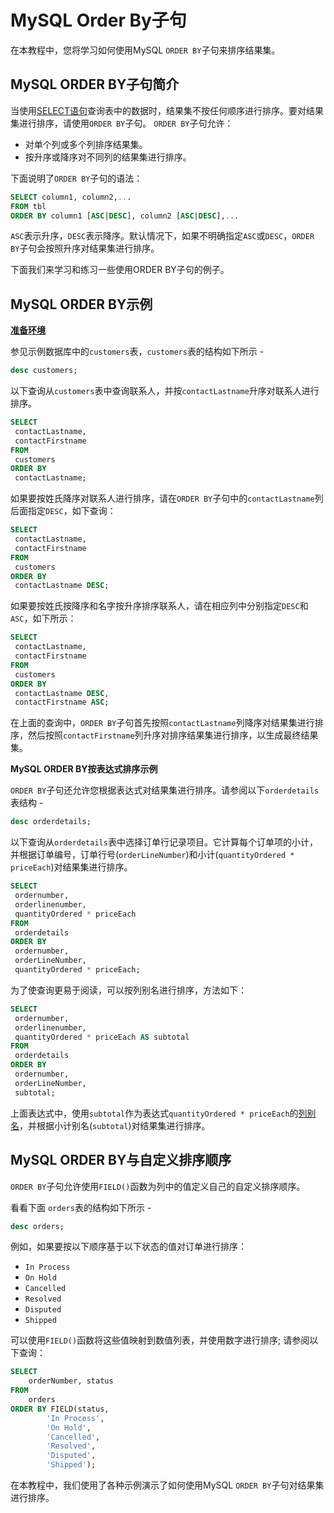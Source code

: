 # MySQL Order By子句

在本教程中，您将学习如何使用MySQL `ORDER BY`子句来排序结果集。

## MySQL ORDER BY子句简介

当使用[SELECT语句](./select.html)查询表中的数据时，结果集不按任何顺序进行排序。要对结果集进行排序，请使用`ORDER BY`子句。 `ORDER BY`子句允许：

- 对单个列或多个列排序结果集。
- 按升序或降序对不同列的结果集进行排序。

下面说明了`ORDER BY`子句的语法：

```sql
SELECT column1, column2,...
FROM tbl
ORDER BY column1 [ASC|DESC], column2 [ASC|DESC],...
```

`ASC`表示升序，`DESC`表示降序。默认情况下，如果不明确指定`ASC`或`DESC`，`ORDER BY`子句会按照升序对结果集进行排序。

下面我们来学习和练习一些使用ORDER BY子句的例子。

## MySQL ORDER BY示例

**[准备环境](./setup.html)**

参见示例数据库中的`customers`表，`customers`表的结构如下所示 - 

```sql
desc customers;
```

以下查询从`customers`表中查询联系人，并按`contactLastname`升序对联系人进行排序。

```sql
SELECT
 contactLastname,
 contactFirstname
FROM
 customers
ORDER BY
 contactLastname;
```

如果要按姓氏降序对联系人进行排序，请在`ORDER BY`子句中的`contactLastname`列后面指定`DESC`，如下查询：

```sql
SELECT
 contactLastname,
 contactFirstname
FROM
 customers
ORDER BY
 contactLastname DESC;
```

如果要按姓氏按降序和名字按升序排序联系人，请在相应列中分别指定`DESC`和`ASC`，如下所示：

```sql
SELECT
 contactLastname,
 contactFirstname
FROM
 customers
ORDER BY
 contactLastname DESC,
 contactFirstname ASC;
```

在上面的查询中，`ORDER BY`子句首先按照`contactLastname`列降序对结果集进行排序，然后按照`contactFirstname`列升序对排序结果集进行排序，以生成最终结果集。

**MySQL ORDER BY按表达式排序示例**

`ORDER BY`子句还允许您根据表达式对结果集进行排序。请参阅以下`orderdetails`表结构 - 

```sql
desc orderdetails;
```

以下查询从`orderdetails`表中选择订单行记录项目。它计算每个订单项的小计，并根据订单编号，订单行号(`orderLineNumber`)和小计(`quantityOrdered * priceEach`)对结果集进行排序。

```sql
SELECT
 ordernumber,
 orderlinenumber,
 quantityOrdered * priceEach
FROM
 orderdetails
ORDER BY
 ordernumber,
 orderLineNumber,
 quantityOrdered * priceEach;
```

为了使查询更易于阅读，可以按列别名进行排序，方法如下：

```sql
SELECT
 ordernumber,
 orderlinenumber,
 quantityOrdered * priceEach AS subtotal
FROM
 orderdetails
ORDER BY
 ordernumber,
 orderLineNumber,
 subtotal;
```

上面表达式中，使用`subtotal`作为表达式`quantityOrdered * priceEach`的[列别名](./alias.html)，并根据小计别名(`subtotal`)对结果集进行排序。

## MySQL ORDER BY与自定义排序顺序

`ORDER BY`子句允许使用`FIELD()`函数为列中的值定义自己的自定义排序顺序。

看看下面 `orders`表的结构如下所示 - 

```sql
desc orders;
```

例如，如果要按以下顺序基于以下状态的值对订单进行排序：

- `In Process`
- `On Hold`
- `Cancelled`
- `Resolved`
- `Disputed`
- `Shipped`

可以使用`FIELD()`函数将这些值映射到数值列表，并使用数字进行排序; 请参阅以下查询：

```sql
SELECT 
    orderNumber, status
FROM
    orders
ORDER BY FIELD(status,
        'In Process',
        'On Hold',
        'Cancelled',
        'Resolved',
        'Disputed',
        'Shipped');
```

在本教程中，我们使用了各种示例演示了如何使用MySQL `ORDER BY`子句对结果集进行排序。
